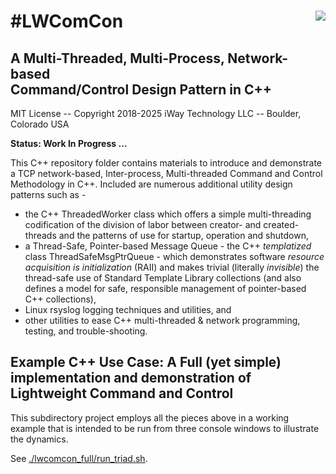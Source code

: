 # #LWComCon <img style="float: right;" src="../images/iwaytechnology284x60.gif" />

## A Multi-Threaded, Multi-Process, Network-based</br>Command/Control Design Pattern in C++

MIT License -- Copyright 2018-2025 iWay Technology LLC -- Boulder, Colorado  USA

**Status: Work In Progress ...**

This C++ repository folder contains materials to introduce and demonstrate a TCP network-based, Inter-process,
Multi-threaded Command and Control Methodology in C++.  Included are numerous additional utility design patterns such as -

- the C++ ThreadedWorker class which offers a simple multi-threading codification of the division of labor
between creator- and created-threads and the patterns of use for startup, operation and shutdown,
- a Thread-Safe, Pointer-based Message Queue - the C++ *templatized* class ThreadSafeMsgPtrQueue -
which demonstrates software *resource acquisition is initialization* (RAII) and makes trivial
(literally *invisible*) the thread-safe use of Standard Template Library collections (and also defines
a model for safe, responsible management of pointer-based C++ collections),
- Linux rsyslog logging techniques and utilities, and
- other utilities to ease C++ multi-threaded & network programming, testing, and trouble-shooting.

## Example C++ Use Case: A Full (yet simple) implementation and demonstration of Lightweight Command and Control

This subdirectory project employs all the pieces above in a working example that is intended to
be run from three console windows to illustrate the dynamics.  

See [./lwcomcon_full/run_triad.sh](./lwcomcon_full/run_triad.sh).
